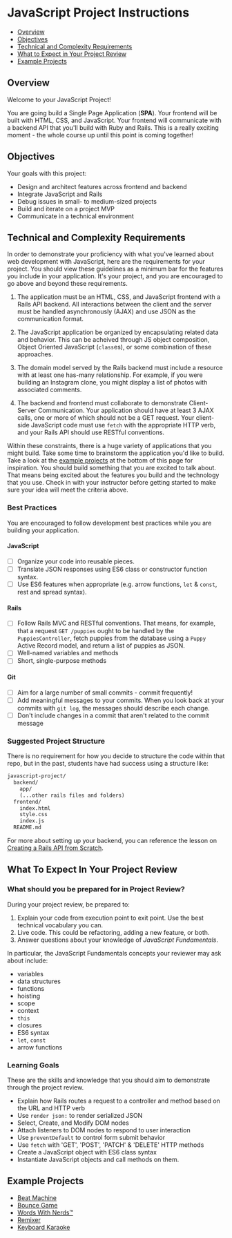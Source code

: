 # JavaScript Project Instructions

<!-- toc -->

- [Overview](#overview)
- [Objectives](#objectives)
- [Technical and Complexity Requirements](#technical-and-complexity-requirements)
- [What to Expect in Your Project Review](#what-to-expect-in-your-project-review)
- [Example Projects](#example-projects)

<!-- tocstop -->

## <a id="overview"></a>Overview

Welcome to your JavaScript Project!

You are going build a Single Page Application (**SPA**). Your frontend will be built with HTML, CSS, and JavaScript. Your frontend will communicate with a backend API that you'll build with Ruby and Rails. This is a really exciting moment - the whole course up until this point is coming together!

## <a id="objectives"></a>Objectives

Your goals with this project:

- Design and architect features across frontend and backend
- Integrate JavaScript and Rails
- Debug issues in small- to medium-sized projects
- Build and iterate on a project MVP
- Communicate in a technical environment

## <a id="technical-and-complexity-requirements"></a>Technical and Complexity Requirements

In order to demonstrate your proficiency with what you've learned about web development with JavaScript, here are the requirements for your project. You should view these guidelines as a minimum bar for the features you include in your application. It's your project, and you are encouraged to go above and beyond these requirements.

1. The application must be an HTML, CSS, and JavaScript frontend with a Rails API backend. All interactions between the client and the server must be handled asynchronously (AJAX) and use JSON as the communication format.

2. The JavaScript application be organized by encapsulating related data and behavior. This can be acheived through JS object composition, Object Oriented JavaScript (`class`es), or some combination of these approaches.

3. The domain model served by the Rails backend must include a resource with at least one has-many relationship. For example, if you were building an Instagram clone, you might display a list of photos with associated comments.

4. The backend and frontend must collaborate to demonstrate Client-Server Communication. Your application should have at least 3 AJAX calls, one or more of which should not be a GET request. Your client-side JavaScript code must use `fetch` with the appropriate HTTP verb, and your Rails API should use RESTful conventions.

Within these constraints, there is a huge variety of applications that you might build. Take some time to brainstorm the application you'd like to build. Take a look at the [example projects](#example-projects) at the bottom of this page for inspiration. You should build something that you are excited to talk about. That means being excited about the features you build and the technology that you use. Check in with your instructor before getting started to make sure your idea will meet the criteria above.

### Best Practices

You are encouraged to follow development best practices while you are building your application.

#### JavaScript

- [ ] Organize your code into reusable pieces.
- [ ] Translate JSON responses using ES6 class or constructor function syntax.
- [ ] Use ES6 features when appropriate (e.g. arrow functions, `let` & `const`, rest and spread syntax).

#### Rails

- [ ] Follow Rails MVC and RESTful conventions. That means, for example, that a request `GET /puppies` ought to be handled by the `PuppiesController`, fetch puppies from the database using a `Puppy` Active Record model, and return a list of puppies as JSON.
- [ ] Well-named variables and methods
- [ ] Short, single-purpose methods

#### Git

- [ ] Aim for a large number of small commits - commit frequently!
- [ ] Add meaningful messages to your commits. When you look back at your commits with `git log`, the messages should describe each change.
- [ ] Don't include changes in a commit that aren't related to the commit message

### Suggested Project Structure

There is no requirement for how you decide to structure the code within that repo, but in the past, students have had success using a structure like:

```txt
javascript-project/
  backend/
    app/
    (...other rails files and folders)
  frontend/
    index.html
    style.css
    index.js
  README.md
```

For more about setting up your backend, you can reference the lesson on [Creating a Rails API from Scratch](https://github.com/learn-co-curriculum/js-rails-as-api-creating-a-rails-api-from-scratch).

## <a id="what-to-expect-in-your-project-review"></a>What To Expect In Your Project Review

### What should you be prepared for in Project Review?

During your project review, be prepared to:

1. Explain your code from execution point to exit point. Use the best technical vocabulary you can.
2. Live code. This could be refactoring, adding a new feature, or both.
3. Answer questions about your knowledge of _JavaScript Fundamentals_.

In particular, the JavaScript Fundamentals concepts your reviewer may ask about include:

- variables
- data structures
- functions
- hoisting
- scope
- context
- `this`
- closures
- ES6 syntax
- `let`, `const`
- arrow functions

### Learning Goals

These are the skills and knowledge that you should aim to demonstrate through the project review.

- Explain how Rails routes a request to a controller and method based on the URL and HTTP verb
- Use `render json:` to render serialized JSON
- Select, Create, and Modify DOM nodes
- Attach listeners to DOM nodes to respond to user interaction
- Use `preventDefault` to control form submit behavior
- Use `fetch` with 'GET', 'POST', 'PATCH' & 'DELETE' HTTP methods
- Create a JavaScript object with ES6 class syntax
- Instantiate JavaScript objects and call methods on them.

## <a id="example-projects"></a>Example Projects

- [Beat Machine](https://beat-machine.com/)
- [Bounce Game](http://bounce-123.s3-website-us-east-1.amazonaws.com/)
- [Words With Nerds™](https://wordswithnerds.herokuapp.com/)
- [Remixer](https://remixer-v2.firebaseapp.com/)
- [Keyboard Karaoke](https://keyboard-karaoke.herokuapp.com/)
